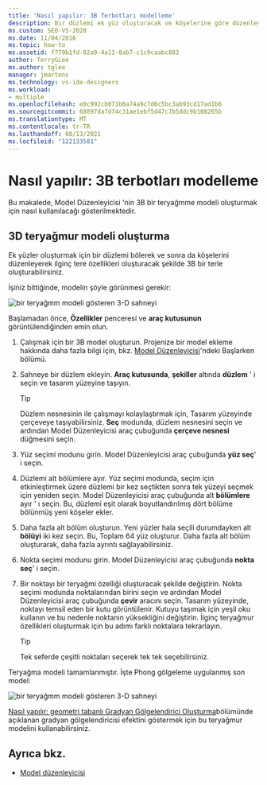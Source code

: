 ```yaml
---
title: 'Nasıl yapılır: 3B Terbotları modelleme'
description: Bir düzlemi ek yüz oluşturacak ve köşelerine göre düzenleyerek 3B teryağmur modeli oluşturmak için Model Düzenleyicisi 'ni nasıl kullanacağınızı öğrenin.
ms.custom: SEO-VS-2020
ms.date: 11/04/2016
ms.topic: how-to
ms.assetid: f779b1fd-82a9-4a11-8ab7-c1c9caabc883
author: TerryGLee
ms.author: tglee
manager: jmartens
ms.technology: vs-ide-designers
ms.workload:
- multiple
ms.openlocfilehash: e0c992cb071b0a74a9c7d6c5bc3ab93cd17ad1b6
ms.sourcegitcommit: 68897da7d74c31ae1ebf5d47c7b5ddc9b108265b
ms.translationtype: MT
ms.contentlocale: tr-TR
ms.lasthandoff: 08/13/2021
ms.locfileid: "122133581"
---
```

# <a name="how-to-model-3d-terrain"></a>Nasıl yapılır: 3B terbotları modelleme

Bu makalede, Model Düzenleyicisi 'nin 3B bir teryağmme modeli oluşturmak için nasıl kullanılacağı gösterilmektedir.

## <a name="create-a-3d-terrain-model"></a>3D teryağmur modeli oluşturma

Ek yüzler oluşturmak için bir düzlemi bölerek ve sonra da köşelerini düzenleyerek ilginç tere özellikleri oluşturacak şekilde 3B bir terle oluşturabilirsiniz.

İşiniz bittiğinde, modelin şöyle görünmesi gerekir:

![bir teryağmm modeli gösteren 3&#45;D sahneyi](../designers/media/digit-terrain-model.png)

Başlamadan önce, **Özellikler** penceresi ve **araç kutusunun** görüntülendiğinden emin olun.

1. Çalışmak için bir 3B model oluşturun. Projenize bir model ekleme hakkında daha fazla bilgi için, bkz. [Model Düzenleyicisi](../designers/model-editor.md)'ndeki Başlarken bölümü.

2. Sahneye bir düzlem ekleyin. **Araç kutusunda**, **şekiller** altında **düzlem** ' i seçin ve tasarım yüzeyine taşıyın.

    > [!TIP]
    > Düzlem nesnesinin ile çalışmayı kolaylaştırmak için, Tasarım yüzeyinde çerçeveye taşıyabilirsiniz. **Seç** modunda, düzlem nesnesini seçin ve ardından Model Düzenleyicisi araç çubuğunda **çerçeve nesnesi** düğmesini seçin.

3. Yüz seçimi modunu girin. Model Düzenleyicisi araç çubuğunda **yüz seç**' i seçin.

4. Düzlemi alt bölümlere ayır. Yüz seçimi modunda, seçim için etkinleştirmek üzere düzlemi bir kez seçtikten sonra tek yüzeyi seçmek için yeniden seçin. Model Düzenleyicisi araç çubuğunda alt **bölümlere** ayır ' ı seçin. Bu, düzlemi eşit olarak boyutlandırılmış dört bölüme bölünmüş yeni köşeler ekler.

5. Daha fazla alt bölüm oluşturun. Yeni yüzler hala seçili durumdayken alt **bölüyi** iki kez seçin. Bu, Toplam 64 yüz oluşturur. Daha fazla alt bölüm oluşturarak, daha fazla ayrıntı sağlayabilirsiniz.

6. Nokta seçimi modunu girin. Model Düzenleyicisi araç çubuğunda **nokta seç**' i seçin.

7. Bir noktayı bir teryağmi özelliği oluşturacak şekilde değiştirin. Nokta seçimi modunda noktalarından birini seçin ve ardından Model Düzenleyicisi araç çubuğunda **çevir** aracını seçin. Tasarım yüzeyinde, noktayı temsil eden bir kutu görüntülenir. Kutuyu taşımak için yeşil oku kullanın ve bu nedenle noktanın yüksekliğini değiştirin. İlginç teryağmur özellikleri oluşturmak için bu adımı farklı noktalara tekrarlayın.

    > [!TIP]
    > Tek seferde çeşitli noktaları seçerek tek tek seçebilirsiniz.

Teryağma modeli tamamlanmıştır. İşte Phong gölgeleme uygulanmış son model:

![bir teryağmm modeli gösteren 3&#45;D sahneyi](../designers/media/digit-terrain-model.png)

[Nasıl yapılır: geometri tabanlı Gradyan Gölgelendirici Oluşturma](../designers/how-to-create-a-geometry-based-gradient-shader.md)bölümünde açıklanan gradyan gölgelendiricisi efektini göstermek için bu teryağmur modelini kullanabilirsiniz.

## <a name="see-also"></a>Ayrıca bkz.

- [Model düzenleyicisi](../designers/model-editor.md)
